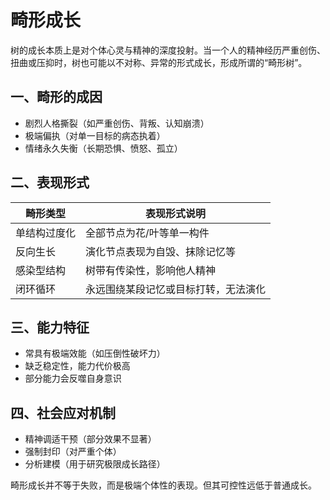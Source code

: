 # 畸形成长

树的成长本质上是对个体心灵与精神的深度投射。当一个人的精神经历严重创伤、扭曲或压抑时，树也可能以不对称、异常的形式成长，形成所谓的“畸形树”。

## 一、畸形的成因

- 剧烈人格撕裂（如严重创伤、背叛、认知崩溃）
- 极端偏执（对单一目标的病态执着）
- 情绪永久失衡（长期恐惧、愤怒、孤立）

## 二、表现形式

| 畸形类型     | 表现形式说明 |
|--------------|--------------|
| 单结构过度化 | 全部节点为花/叶等单一构件 |
| 反向生长     | 演化节点表现为自毁、抹除记忆等 |
| 感染型结构   | 树带有传染性，影响他人精神 |
| 闭环循环     | 永远围绕某段记忆或目标打转，无法演化 |

## 三、能力特征

- 常具有极端效能（如压倒性破坏力）
- 缺乏稳定性，能力代价极高
- 部分能力会反噬自身意识

## 四、社会应对机制

- 精神调适干预（部分效果不显著）
- 强制封印（对严重个体）
- 分析建模（用于研究极限成长路径）

畸形成长并不等于失败，而是极端个体性的表现。但其可控性远低于普通成长。
